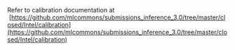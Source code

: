 Refer to calibration documentation at  [https://github.com/mlcommons/submissions_inference_3.0/tree/master/closed/Intel/calibration](https://github.com/mlcommons/submissions_inference_3.0/tree/master/closed/Intel/calibration)